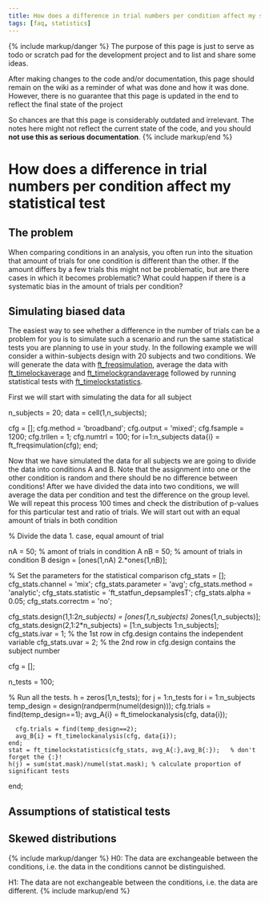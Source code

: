 ```yaml
---
title: How does a difference in trial numbers per condition affect my statistical test
tags: [faq, statistics]
---
```


{% include markup/danger %}
The purpose of this page is just to serve as todo or scratch pad for the development project and to list and share some ideas.

After making changes to the code and/or documentation, this page should remain on the wiki as a reminder of what was done and how it was done. However, there is no guarantee that this page is updated in the end to reflect the final state of the project

So chances are that this page is considerably outdated and irrelevant. The notes here might not reflect the current state of the code, and you should **not use this as serious documentation**.
{% include markup/end %}

#  How does a difference in trial numbers per condition affect my statistical test

## The problem

When comparing conditions in an analysis, you often run into the situation that amount of trials for one condition is different than the other. If the amount differs by a few trials this might not be problematic, but are there cases in which it becomes problematic? What could happen if there is a systematic bias in the amount of trials per condition?

## Simulating biased data

The easiest way to see whether a difference in the number of trials can be a problem for you is to simulate such a scenario and run the same statistical tests you are planning to use in your study. In the following example we will consider a within-subjects design with 20 subjects and two conditions. We will generate the data with [ft_freqsimulation](/reference/ft_freqsimulation), average the data with [ft_timelockaverage](/reference/ft_timelockanalysis) and [ft_timelockgrandaverage](/reference/ft_timelockgrandaverage) followed by running statistical tests with [ft_timelockstatistics](/reference/ft_timelockstatistics).

First we will start with simulating the data for all subject

  n_subjects = 20;
  data = cell(1,n_subjects);

  cfg = [];
  cfg.method = 'broadband';
  cfg.output = 'mixed';
  cfg.fsample = 1200;
  cfg.trllen = 1;
  cfg.numtrl = 100;
  for i=1:n_subjects
    data{i} = ft_freqsimulation(cfg);
  end;

Now that we have simulated the data for all subjects we are going to divide the data into conditions A and B. Note that the assignment into one or the other condition is random and there should be no difference between conditions! After we have divided the data into two conditions, we will average the data per condition and test the difference on the group level. We will repeat this process 100 times and check the distribution of p-values for this particular test and ratio of trials. We will start out with an equal amount of trials in both condition

  % Divide the data 1. case, equal amount of trial

  nA = 50; % amont of trials in condition A
  nB = 50; % amount of trials in condition B
  design = [ones(1,nA) 2.*ones(1,nB)];

  % Set the parameters for the statistical comparison
  cfg_stats = [];
  cfg_stats.channel     = 'mix';
  cfg_stats.parameter   = 'avg';
  cfg_stats.method      = 'analytic';
  cfg_stats.statistic   = 'ft_statfun_depsamplesT';
  cfg_stats.alpha       = 0.05;
  cfg_stats.correctm    = 'no';

  cfg_stats.design(1,1:2*n_subjects)  = [ones(1,n_subjects) 2*ones(1,n_subjects)];
  cfg_stats.design(2,1:2*n_subjects)  = [1:n_subjects 1:n_subjects];
  cfg_stats.ivar                = 1; % the 1st row in cfg.design contains the independent variable
  cfg_stats.uvar                = 2; % the 2nd row in cfg.design contains the subject number

  cfg = [];


  n_tests = 100;

  % Run all the tests.
  h = zeros(1,n_tests);
  for j = 1:n_tests
    for i = 1:n_subjects
      temp_design = design(randperm(numel(design)));
      cfg.trials = find(temp_design==1);
      avg_A{i} = ft_timelockanalysis(cfg, data{i});

      cfg.trials = find(temp_design==2);
      avg_B{i} = ft_timelockanalysis(cfg, data{i});
    end;
    stat = ft_timelockstatistics(cfg_stats, avg_A{:},avg_B{:});   % don't forget the {:}!
    h(j) = sum(stat.mask)/numel(stat.mask); % calculate proportion of significant tests
  end;


## Assumptions of statistical tests

## Skewed distributions

{% include markup/danger %}
H0: The data are exchangeable between the conditions, i.e. the data in the conditions cannot be distinguished.

H1: The data are not exchangeable between the conditions, i.e. the data are different.
{% include markup/end %}
